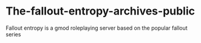 # The-fallout-entropy-archives-public
Fallout entropy is a gmod roleplaying server based on the popular fallout series
